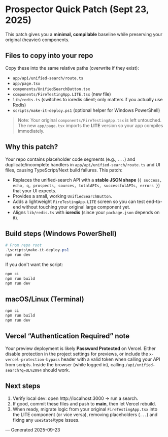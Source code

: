 # Prospector Quick Patch (Sept 23, 2025)

This patch gives you a **minimal, compilable** baseline while preserving your original (heavier) components.

## Files to copy into your repo

Copy these into the same relative paths (overwrite if they exist):

- `app/api/unified-search/route.ts`
- `app/page.tsx`
- `components/UnifiedSearchButton.tsx`
- `components/FireTestingApp.LITE.tsx` (new file)
- `lib/redis.ts` (switches to ioredis client; only matters if you actually use Redis)
- `scripts/make-it-deploy.ps1` (optional helper for Windows PowerShell)

> Note: Your original `components/FireTestingApp.tsx` is left untouched. The new `app/page.tsx` imports the **LITE** version so your app compiles immediately.

## Why this patch?

Your repo contains placeholder code segments (e.g., `...`) and duplicate/incomplete handlers in `app/api/unified-search/route.ts` and UI files, causing TypeScript/Next build failures. This patch:
- Replaces the unified-search API with a **stable JSON shape** (`{ success, echo, q, prospects, sources, totalAPIs, successfulAPIs, errors }`) that your UI expects.
- Provides a small, working `UnifiedSearchButton`.
- Adds a lightweight `FireTestingApp.LITE` screen so you can test end-to-end without touching your original large component yet.
- Aligns `lib/redis.ts` with **ioredis** (since your `package.json` depends on it).

## Build steps (Windows PowerShell)

```powershell
# From repo root
.\scripts\make-it-deploy.ps1
npm run dev
```

If you don't want the script:
```powershell
npm ci
npm run build
npm run dev
```

## macOS/Linux (Terminal)

```bash
npm ci
npm run build
npm run dev
```

## Vercel “Authentication Required” note

Your preview deployment is likely **Password Protected** on Vercel. Either disable protection in the project settings for previews, or include the `x-vercel-protection-bypass` header with a valid token when calling your API from scripts. Inside the browser (while logged in), calling `/api/unified-search?q=UL%2094` should work.

## Next steps

1. Verify local dev: open http://localhost:3000 → run a search.
2. If good, commit these files and push to **main**, then let Vercel rebuild.
3. When ready, migrate logic from your original `FireTestingApp.tsx` into the LITE component (or vice versa), removing placeholders (`...`) and fixing any `useState`/type issues.

— Generated 2025-09-23
